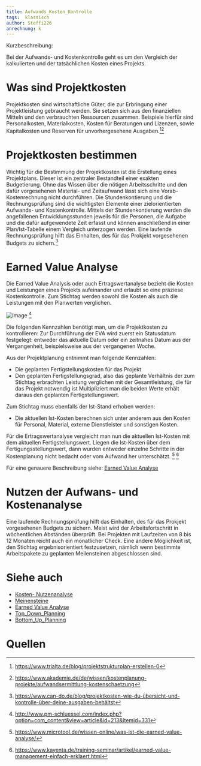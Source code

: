 ```yaml
---
title: Aufwands_Kosten_Kontrolle
tags:  klassisch
author: Steffi226
anrechnung: k 
---
```


Kurzbeschreibung:

Bei der Aufwands- und Kostenkontrolle geht es um den Vergleich der kalkulierten und der tatsächlichen Kosten eines Projekts.



# Was sind Projektkosten
Projektkosten sind wirtschaftliche Güter, die zur Erbringung einer Projektleistung gebraucht werden. Sie setzen sich aus den finanziellen Mitteln und den verbrauchten Ressourcen zusammen.
Beispiele hierfür sind Personalkosten, Materialkosten, Kosten für Beratungen und Lizenzen, sowie Kapitalkosten und Reserven für unvorhergesehene Ausgaben.[^1][^2]
 

# Projektkosten bestimmen
Wichtig für die Bestimmung der Projektkosten ist die Erstellung eines Projektplans. Dieser ist ein zentraler Bestandteil einer exakten Budgetierung. Ohne das Wissen über die nötigen Arbeitsschritte und den dafür vorgesehenen Material- und Zeitaufwand lässt sich eine Vorab-Kostenrechnung nicht durchführen.
Die Stundenkontierung und die Rechnungsprüfung sind die wichtigsten Elemente einer zielorientierten Aufwands- und Kostenkontrolle. 
Mittels der Stundenkontierung werden die angefallenen Entwicklungsstunden jeweils für die Personen, die Aufgabe und die dafür aufgewendete Zeit erfasst und können anschließend in einer Plan/Ist-Tabelle einem Vergleich unterzogen werden. 
Eine laufende Rechnungsprüfung hilft das Einhalten, des für das Prokjekt vorgesehenen Budgets zu sichern.[^3]



# Earned Value Analyse
Die Earned Value Analysis oder auch Ertragswertanalyse bezieht die Kosten und Leistungen eines Projekts aufeinander und erlaubt so eine präziese Kostenkontrolle.
Zum Stichtag werden sowohl die Kosten als auch die Leistungen mit den Planwerten verglichen.

![image](https://user-images.githubusercontent.com/92396490/141166513-24ad95c1-02c7-40e9-8d1c-ec3405cb887a.png) [^4]



Die folgenden Kennzahlen benötigt man, um die Projektkosten zu kontrollieren:
Zur Durchführung der EVA wird zuerst ein Statusdatum festgelegt: entweder das aktuelle Datum oder ein zeitnahes Datum aus der Vergangenheit, beispielsweise aus der vergangenen Woche.

Aus der Projektplanung entnimmt man folgende Kennzahlen:

* Die geplanten Fertigstellungskosten für das Projekt
* Den geplanten Fertigstellungsgrad, also das geplante Verhältnis der zum Stichtag erbrachten Leistung verglichen mit der Gesamtleistung, die für das Projekt notwendig ist
Multipliziert man die beiden Werte erhält daraus den geplanten Fertigstellungswert.

Zum Stichtag muss ebenfalls der Ist-Stand erhoben werden:

* Die aktuellen Ist-Kosten berechnen sich unter anderem aus den Kosten für Personal, Material, externe Dienstleister und sonstigen Kosten.

Für die Ertragswertanalyse vergleicht man nun die aktuellen Ist-Kosten mit dem aktuellen Fertigstellungswert. 
Liegen die Ist-Kosten über dem Fertigungsstellungswert, dann wurden entweder einzelne Schritte in der Kostenplanung nicht bedacht oder vom Aufwand her unterschätzt. [^5] [^6]

Für eine genauere Beschreibung siehe: [Earned Value Analyse](Earned_Value_Analyse.md)

# Nutzen der Aufwans- und Kostenanalyse 
Eine laufende Rechnungsprüfung hilft das Einhalten, des für das Prokjekt vorgesehenen Budgets zu sichern.
Meist wird der Arbeitsfortschritt in wöchentlichen Abständen überprüft. Bei Projekten mit Laufzeiten von 8 bis 12 Monaten reicht auch ein monatlicher Check.
Eine andere Möglichkeit ist, den Stichtag ergebnisorientiert festzusetzen, nämlich wenn bestimmte Arbeitspakete zu geplanten Meilensteinen abgeschlossen sind.



# Siehe auch

* [Kosten- Nutzenanalyse](Kosten_Nutzen_Analyse.md)
* [Meinensteine](Meinelnsteine.md)
* [Earned Value Analyse](Earned_Value_Analyse.md)
* [Top_Down_Planning](Top_Down_Planning.md)
* [Bottom_Up_Planning](Bottom_Up_Planning.md)


# Quellen

[^1]: https://www.trialta.de/blog/projektstrukturplan-erstellen-0
[^2]: https://www.akademie.de/de/wissen/kostenplanung-projekte/aufwandsermittlung-kostenschaetzung
[^3]: https://www.can-do.de/blog/projektkosten-wie-du-übersicht-und-kontrolle-über-deine-ausgaben-behältst
[^4]: http://www.pm-schluessel.com/index.php?option=com_content&view=article&id=213&Itemid=331 
[^5]: https://www.microtool.de/wissen-online/was-ist-die-earned-value-analyse/
[^6]: https://www.kayenta.de/training-seminar/artikel/earned-value-management-einfach-erklaert.html








